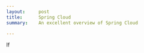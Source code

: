 ```yaml
---
layout:     post
title:      Spring Cloud
summary:    An excellent overview of Spring Cloud

---
```


If 